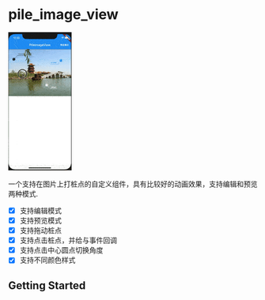 <!--
 * @Author: xikan
 * @Email: lileilei1119@foxmail.com
--> 
# pile_image_view

![pile_image](/assets/pile_image1.gif)

一个支持在图片上打桩点的自定义组件，具有比较好的动画效果，支持编辑和预览两种模式.

- [x] 支持编辑模式
- [x] 支持预览模式
- [x] 支持拖动桩点
- [x] 支持点击桩点，并给与事件回调
- [x] 支持点击中心圆点切换角度
- [x] 支持不同颜色样式

## Getting Started

